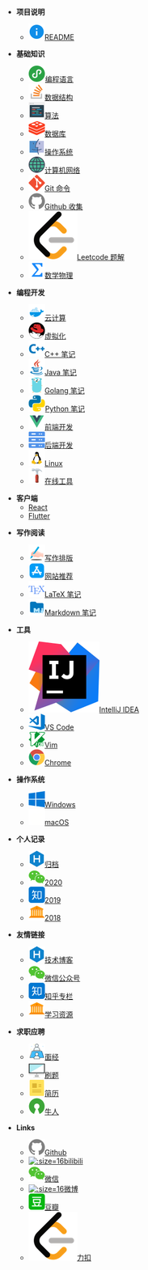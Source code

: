 - **项目说明**
  - [![](_media/help.svg)README](/README "The greatest guide in the world")

- **基础知识**
  - [![](/_media/program.svg)编程语言](/language/language)
  - [![](_media/stack.svg)数据结构](/algorithm/data_structure)
  - [![](_media/algo.svg)算法](/algorithm/algorithms)
  - [![](_media/redis.svg)数据库](/db/db)
  - [![](_media/macos.svg)操作系统](/os/os)
  - [![](_media/internet.svg)计算机网络](/network/network)
  - [![](_media/git.svg)Git 命令](/tools/git)
  - [![](_media/github.svg)Github 收集](/tools/github)
  - [![](_media/leetcode.png ':size=16')Leetcode 题解](/basic/leetcode)
  - [![](_media/math.svg)数学物理](/course/math)

- **编程开发**
  - [![](_media/docker.svg)云计算](/cloud/cloud)
  - [![](_media/redhat.svg)虚拟化](/ops/virtual)
  - [![](_media/cpp-blue.svg)C++ 笔记](/backend/c/c++)
  - [![](_media/java.svg)Java 笔记](/backend/java/java)
  - [![](_media/golang.svg)Golang 笔记](/backend/golang)
  - [![](_media/python.svg)Python 笔记](/backend/python/python)
  - [![](_media/vue.svg)前端开发](/frontend/frontend)
  - [![](_media/server.svg)后端开发](/backend/backend)
  - [![](_media/linux.svg)Linux](/linux/linux)
  - [![](_media/hammer.svg)在线工具](/develop/tools)

* **客户端**
    - [React](link)
    - [Flutter](link)

- **写作阅读**
  - [![](_media/writing.svg)写作排版](/tools/document)
  - [![](_media/appstore.svg)网站推荐](/bussiness/content)
  - [![](_media/tex.svg)LaTeX 笔记](/tools/latex)
  - [![](_media/markdown-blue.svg)Markdown 笔记](/tools/markdown)

- **工具**
  - [![](_media/idea.svg ':size=16')IntelliJ IDEA](/editor/ide)
  - [![](_media/vscode.svg)VS Code](/editor/vscode)
  - [![](_media/vim.svg)Vim](/editor/vim)
  - [![](_media/chrome.svg)Chrome](/browser/chrome)

- **操作系统**
  - [![](_media/windows.svg)Windows](/os/windows)
  - [![](_media/mac.svg)macOS](/apple/mac)

- **个人记录**
  - [![](_media/hexo.svg)归档](/record/before)
  - [![](_media/wechat.svg)2020](/record/2020)
  - [![](_media/zhihu.svg)2019](/record/2019)
  - [![](_media/library.svg)2018](/record/2018)

- **友情链接**
  - [![](_media/hexo.svg)技术博客](/tools/blog)
  - [![](_media/wechat.svg)微信公众号](/links/wechat)
  - [![](_media/zhihu.svg)知乎专栏](links/zhihu)
  - [![](_media/library.svg)学习资源](/links/learning)

- **求职应聘**
  - [![](_media/interview.svg)面经](/interview/interview)
  - [![](_media/terminal.svg)刷题](/offer/test)
  - [![](_media/resume.svg)简历](/offer/cv)
  - [![](_media/opensource.svg)牛人](/offer/awesomecoder)

- **Links**
  - [![](_media/github.svg)Github](https://github.com/grakke)
  - [![](_media/bilibili.ico ':size=16')bilibili](https://space.bilibili.com/#/)
  - [![](_media/wechat.svg)微信](https://www.wechat.com/)
  - [![](_media/weibo.ico ':size=16')微博](https://weibo.com/)
  - [![](_media/douban.svg)豆瓣](https://www.douban.com/people/)
  - [![](_media/leetcode.png ':size=16')力扣](https://leetcode-cn.com/)
